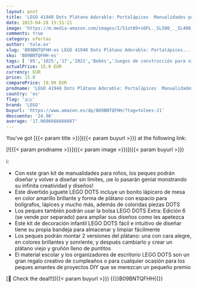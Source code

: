 ```yaml
---
layout: post
title: 'LEGO 41948 Dots Plátano Adorable: Portalápices  Manualidades para Niños  Material Escolar  Accesorios de Escritorio  DIY  Decoración Infantil  Juguetes Divertidos'
date: 2023-04-28 15:51:21
image: 'https://m.media-amazon.com/images/I/51ot89+sOFL._SL500_._SL400_.jpg'
comments: true
category: ofertas
author: 'tole.es'
slug: 'B09BNTQFHH-es LEGO 41948 Dots Plátano Adorable: Portalápices...'
sku: 'B09BNTQFHH-es'
tags: [ '05','1025','17','2021','Bebés','Juegos de construcción para niños','Juguetes','Juguetes y juegos','Juguetes y juegos de aprendizaje y educación','Montessori','Self Service','Sets de construcción','Special Features Stores','lego','🇪🇸', ]
actualPrice: 15.0 EUR
currency: EUR
price: 15.0
comparePrice: 19.99 EUR
prodname: 'LEGO 41948 Dots Plátano Adorable: Portalápices  Manualidades para Niños  Material Escolar  Accesorios de Escritorio  DIY  Decoración Infantil  Juguetes Divertidos'
country: 'es'
flag: '🇪🇸'
brand: 'LEGO'
buyurl: 'https://www.amazon.es/dp/B09BNTQFHH/?tag=tolees-21'
descuento: '24.96'
average: '17.0606666666667'
---
```


You've got [{{< param title >}}]({{< param buyurl >}}) at the following link:

[![{{< param prodname >}}]({{< param image >}})]({{< param buyurl >}})

ℹ️:

- Con este gran kit de manualidades para niños, los peques podrán diseñar y volver a diseñar sin límites, ¡se lo pasarán genial monstrando su infinita creatividad y diseños!
- Este divertido juguete LEGO DOTS incluye un bonito lápicero de mesa en color amarillo brillante y forma de plátano con espacio para bolígrafos, lápices y mucho más, además de coloridas piezas DOTS
- Los peques también podrán usar la bolsa LEGO DOTS Extra: Edición 6 (se vende por separado) para ampliar sus diseños como les apetezca
- Este kit de decoración infantil LEGO DOTS fácil e intuitivo de diseñar tiene su propia bandeja para almacenar y limpiar fácilmente
- Los peques podrán montar 2 versiones del plátano: una con cara alegre, en colores brillantes y sonriente, y después cambiarlo y crear un plátano viejo y gruñón lleno de puntitos
- El material escolar y los organizadores de escritorio LEGO DOTS son un gran regalo creativo de cumpleaños o para cualquier ocasión para los peques amantes de proyectos DIY que se merezcan un pequeño premio

[🛒 Check the deal!!]({{< param buyurl >}})
{{<world>}}B09BNTQFHH{{</world>}}
